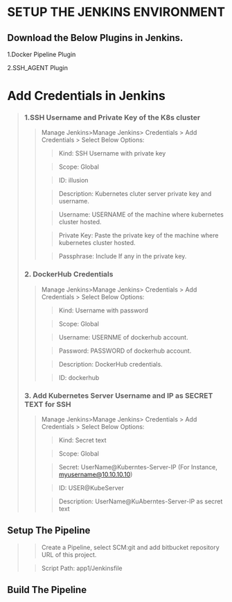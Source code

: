 # SETUP THE JENKINS ENVIRONMENT 
## Download the Below Plugins in Jenkins.
1.Docker Pipeline Plugin

2.SSH_AGENT Plugin
>
# Add Credentials in Jenkins 
> ### 1.SSH Username and Private Key of the K8s cluster 
>>Manage Jenkins>Manage Jenkins> Credentials > Add Credentials > Select Below Options:
>>> Kind: SSH Username with private key
>>
>>>Scope: Global
>>
>>> ID: illusion
>>
>>> Description: Kubernetes cluter server private key and username.
>>
>>> Username: USERNAME of the machine where kubernetes cluster hosted.
>>
>>> Private Key: Paste the private key of the machine where kubernetes cluster hosted.
>>
>>> Passphrase: Include If any in the private key.
>
> ### 2. DockerHub Credentials
>> Manage Jenkins>Manage Jenkins> Credentials > Add Credentials > Select Below Options:
>>> Kind: Username with password
>>
>>> Scope: Global
>>
>>> Username: USERNME of dockerhub account. 
>>
>>> Password: PASSWORD of dockerhub account.
>>
>>> Description: DockerHub credentials.
>>
>>> ID: dockerhub
>
> ### 3. Add Kubernetes Server Username and IP as SECRET TEXT for SSH
>> Manage Jenkins>Manage Jenkins> Credentials > Add Credentials > Select Below Options:
>>> Kind: Secret text
>>
>>> Scope: Global
>>
>>> Secret: UserName@Kuberntes-Server-IP (For Instance, myusername@10.10.10.10)
>>
>>> ID: USER@KubeServer
>>
>>> Description: UserName@KuAberntes-Server-IP as secret text

## Setup The Pipeline
>> Create a Pipeline, select SCM:git and add bitbucket repository URL of this project.
>
>> Script Path: app1/Jenkinsfile

## Build The Pipeline
